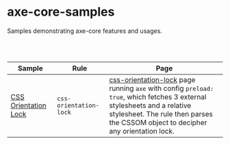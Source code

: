 <link href="https://stackpath.bootstrapcdn.com/bootstrap/4.0.0/css/bootstrap.min.css" rel="stylesheet">

<main class='container'>


# axe-core-samples
Samples demonstrating axe-core features and usages.

<br>
<br>

| Sample | Rule | Page |
| --- | --- | --- |
| [CSS Orientation Lock](css-orientation-lock.html) | `css-orientation-lock` | [css-orientation-lock](css-orientation-lock.html) page running `axe` with config `preload: true`, which fetches 3 external stylesheets and a relative stylesheet. The rule then parses the CSSOM object to decipher any orientation lock. |

</main>